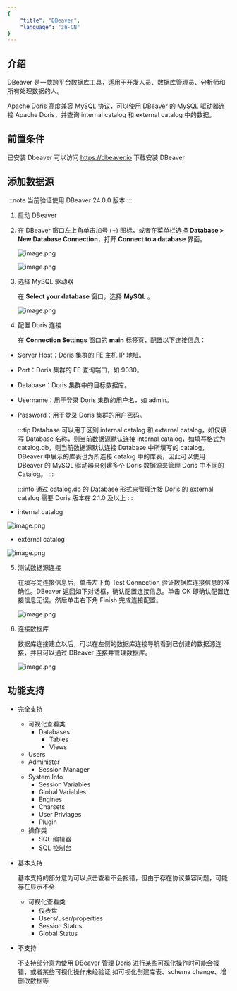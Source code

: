 ```yaml
---
{
    "title": "DBeaver",
    "language": "zh-CN"
}
---
```


<!--
Licensed to the Apache Software Foundation (ASF) under one
or more contributor license agreements.  See the NOTICE file
distributed with this work for additional information
regarding copyright ownership.  The ASF licenses this file
to you under the Apache License, Version 2.0 (the
"License"); you may not use this file except in compliance
with the License.  You may obtain a copy of the License at

  http://www.apache.org/licenses/LICENSE-2.0

Unless required by applicable law or agreed to in writing,
software distributed under the License is distributed on an
"AS IS" BASIS, WITHOUT WARRANTIES OR CONDITIONS OF ANY
KIND, either express or implied.  See the License for the
specific language governing permissions and limitations
under the License.
-->

## 介绍

DBeaver 是一款跨平台数据库工具，适用于开发人员、数据库管理员、分析师和所有处理数据的人。

Apache Doris 高度兼容 MySQL 协议，可以使用 DBeaver 的 MySQL 驱动器连接 Apache Doris，并查询 internal catalog 和 external catalog 中的数据。

## 前置条件

已安装 Dbeaver
可以访问 https://dbeaver.io 下载安装 DBeaver

## 添加数据源

:::note
当前验证使用 DBeaver 24.0.0 版本
:::

1. 启动 DBeaver
2. 在 DBeaver 窗口左上角单击加号 (**+**) 图标，或者在菜单栏选择 **Database > New Database Connection**，打开 **Connect to a database** 界面。
   
    ![image.png](/images/dbeaver1.png)

    ![image.png](/images/dbeaver2.png)

3. 选择 MySQL 驱动器

    在 **Select your database** 窗口，选择 **MySQL** 。

    ![image.png](/images/dbeaver3.png)

4. 配置 Doris 连接 

    在 **Connection Settings** 窗口的 **main** 标签页，配置以下连接信息：

  - Server Host：Doris 集群的 FE 主机 IP 地址。
  - Port：Doris 集群的 FE 查询端口，如 9030。
  - Database：Doris 集群中的目标数据库。
  - Username：用于登录 Doris 集群的用户名，如 admin。
  - Password：用于登录 Doris 集群的用户密码。

    :::tip
    Database 可以用于区别 internal catalog 和 external catalog，如仅填写 Database 名称，则当前数据源默认连接 internal catalog，如填写格式为 catalog.db，则当前数据源默认连接 Database 中所填写的 catalog，DBeaver 中展示的库表也为所连接 catalog 中的库表，因此可以使用 DBeaver 的 MySQL 驱动器来创建多个 Doris 数据源来管理 Doris 中不同的 Catalog。
    :::

    :::info
    通过 catalog.db 的 Database 形式来管理连接 Doris 的 external catalog 需要 Doris 版本在 2.1.0 及以上
    :::

  - internal catalog

  ![image.png](/images/dbeaver4.png)

  - external catalog

  ![image.png](/images/dbeaver5.png)

5. 测试数据源连接

    在填写完连接信息后，单击左下角 Test Connection 验证数据库连接信息的准确性。DBeaver 返回如下对话框，确认配置连接信息。单击 OK 即确认配置连接信息无误。然后单击右下角 Finish 完成连接配置。

    ![image.png](/images/dbeaver6.png)

6. 连接数据库

    数据库连接建立以后，可以在左侧的数据库连接导航看到已创建的数据源连接，并且可以通过 DBeaver 连接并管理数据库。

    ![image.png](/images/dbeaver7.png)

## 功能支持

- 完全支持
  - 可视化查看类
    - Databases
      - Tables
      - Views
  - Users
  - Administer
      - Session Manager
  - System Info
      - Session Variables
      - Global Variables
      - Engines
      - Charsets
      - User Priviages
      - Plugin
  - 操作类
      - SQL 编辑器
      - SQL 控制台
- 基本支持

    基本支持的部分意为可以点击查看不会报错，但由于存在协议兼容问题，可能存在显示不全

  - 可视化查看类
    - 仪表盘
    - Users/user/properties
    - Session Status
    - Global Status
- 不支持

    不支持部分意为使用 DBeaver 管理 Doris 进行某些可视化操作时可能会报错，或者某些可视化操作未经验证
    如可视化创建库表、schema change、增删改数据等
